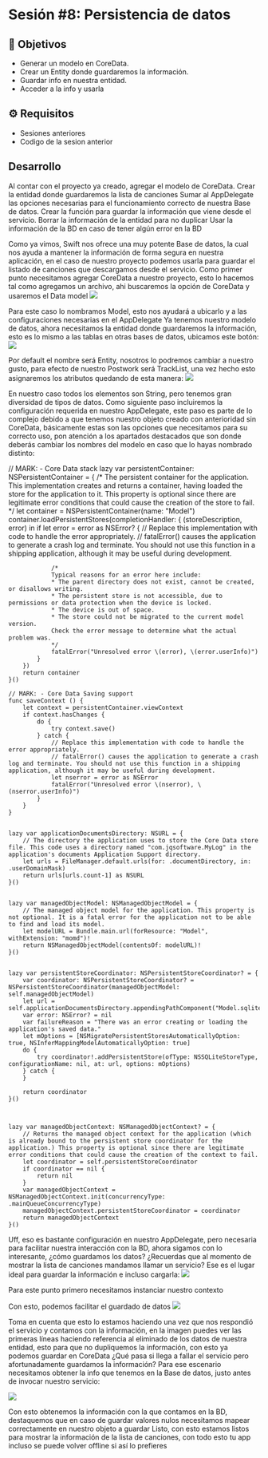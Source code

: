 
# Sesión #8: Persistencia de datos

## :dart: Objetivos

- Generar un modelo en CoreData.
- Crear un Entity donde guardaremos la información.
- Guardar info en nuestra entidad.
- Acceder a la info y usarla


## ⚙ Requisitos

+ Sesiones anteriores
+ Codigo de la sesion anterior

## Desarrollo

Al contar con el proyecto ya creado, agregar el modelo de CoreData.
Crear la entidad donde guardaremos la lista de canciones
Sumar al AppDelegate las opciones necesarias para el funcionamiento correcto de nuestra Base de datos.
Crear la función para guardar la información que viene desde el servicio.
Borrar la información de la entidad para no duplicar
Usar la información de la BD en caso de tener algún error en la BD

Como ya vimos, Swift nos ofrece una muy potente Base de datos, la cual nos ayuda a mantener la información de forma segura en nuestra aplicación, en el caso de nuestro proyecto podemos usarla para guardar el listado de canciones que descargamos desde el servicio.
Como primer punto necesitamos agregar CoreData a nuestro proyecto, esto lo hacemos tal como agregamos un archivo, ahi buscaremos la opción de CoreData y usaremos el Data model
![](1.png)


Para este caso lo nombramos Model, esto nos ayudará a ubicarlo y a las configuraciones necesarias en el AppDelegate
Ya tenemos nuestro modelo de datos, ahora necesitamos la entidad donde guardaremos la información, esto es lo mismo a las tablas en otras bases de datos, ubicamos este botón:
![](2.png)

Por default el nombre será Entity, nosotros lo podremos cambiar a nuestro gusto, para efecto de nuestro Postwork será TrackList, una vez hecho esto asignaremos los atributos quedando de esta manera:
![](3.png)

En nuestro caso todos los elementos son String, pero tenemos gran diversidad de tipos de datos.
Como siguiente paso incluiremos la configuración requerida en nuestro AppDelegate, este paso es parte de lo complejo debido a que tenemos nuestro objeto creado con anterioridad sin CoreData, básicamente estas son las opciones que necesitamos para su correcto uso, pon atención a los apartados destacados que son donde deberás cambiar los nombres del modelo en caso que lo hayas nombrado distinto:

// MARK: - Core Data stack
    lazy var persistentContainer: NSPersistentContainer = {
        /*
        The persistent container for the application. This implementation
        creates and returns a container, having loaded the store for the
        application to it. This property is optional since there are legitimate
        error conditions that could cause the creation of the store to fail.
        */
        let container = NSPersistentContainer(name: "Model")
        container.loadPersistentStores(completionHandler: { (storeDescription, error) in
            if let error = error as NSError? {
                // Replace this implementation with code to handle the error appropriately.
                // fatalError() causes the application to generate a crash log and terminate. You should not use this function in a shipping application, although it may be useful during development.
                   
                /*
                Typical reasons for an error here include:
                * The parent directory does not exist, cannot be created, or disallows writing.
                * The persistent store is not accessible, due to permissions or data protection when the device is locked.
                * The device is out of space.
                * The store could not be migrated to the current model version.
                Check the error message to determine what the actual problem was.
                */
                fatalError("Unresolved error \(error), \(error.userInfo)")
            }
        })
        return container
    }()

    // MARK: - Core Data Saving support
    func saveContext () {
        let context = persistentContainer.viewContext
        if context.hasChanges {
            do {
                try context.save()
            } catch {
                // Replace this implementation with code to handle the error appropriately.
                // fatalError() causes the application to generate a crash log and terminate. You should not use this function in a shipping application, although it may be useful during development.
                let nserror = error as NSError
                fatalError("Unresolved error \(nserror), \(nserror.userInfo)")
            }
        }
    }
    
    
    lazy var applicationDocumentsDirectory: NSURL = {
        // The directory the application uses to store the Core Data store file. This code uses a directory named "com.jqsoftware.MyLog" in the application's documents Application Support directory.
        let urls = FileManager.default.urls(for: .documentDirectory, in: .userDomainMask)
        return urls[urls.count-1] as NSURL
    }()
    
    
    lazy var managedObjectModel: NSManagedObjectModel = {
        // The managed object model for the application. This property is not optional. It is a fatal error for the application not to be able to find and load its model.
        let modelURL = Bundle.main.url(forResource: "Model", withExtension: "momd")!
        return NSManagedObjectModel(contentsOf: modelURL)!
    }()
    
    
    lazy var persistentStoreCoordinator: NSPersistentStoreCoordinator? = {
        var coordinator: NSPersistentStoreCoordinator? = NSPersistentStoreCoordinator(managedObjectModel: self.managedObjectModel)
        let url = self.applicationDocumentsDirectory.appendingPathComponent("Model.sqlite")
        var error: NSError? = nil
        var failureReason = "There was an error creating or loading the application's saved data."
        let mOptions = [NSMigratePersistentStoresAutomaticallyOption: true, NSInferMappingModelAutomaticallyOption: true]
        do {
            try coordinator!.addPersistentStore(ofType: NSSQLiteStoreType, configurationName: nil, at: url, options: mOptions)
        } catch {
        }
        
        return coordinator
    }()
    
    
    
    lazy var managedObjectContext: NSManagedObjectContext? = {
        // Returns the managed object context for the application (which is already bound to the persistent store coordinator for the application.) This property is optional since there are legitimate error conditions that could cause the creation of the context to fail.
        let coordinator = self.persistentStoreCoordinator
        if coordinator == nil {
            return nil
        }
        var managedObjectContext = NSManagedObjectContext.init(concurrencyType: .mainQueueConcurrencyType)
        managedObjectContext.persistentStoreCoordinator = coordinator
        return managedObjectContext
    }()

Uff, eso es bastante configuración en nuestro AppDelegate, pero necesaria para facilitar nuestra interacción con la BD, ahora sigamos con lo interesante, ¿cómo guardamos los datos?
¿Recuerdas que al momento de mostrar la lista de canciones mandamos llamar un servicio? Ese es el lugar ideal para guardar la información e incluso cargarla:
![](4.png)

Para este punto primero necesitamos instanciar nuestro contexto

Con esto, podemos facilitar el guardado de datos
![](5.png)

Toma en cuenta que esto lo estamos haciendo una vez que nos respondió el servicio y contamos con la información, en la imagen puedes ver las primeras líneas haciendo referencia al eliminado de los datos de nuestra entidad, esto para que no dupliquemos la información, con esto ya podemos guardar en CoreData
¿Qué pasa si llega a fallar el servicio pero afortunadamente guardamos la información?
Para ese escenario necesitamos obtener la info que tenemos en la Base de datos, justo antes de invocar nuestro servicio:

![](6.png)

Con esto obtenemos la información con la que contamos en la BD, destaquemos que en caso de guardar valores nulos necesitamos mapear correctamente en nuestro objeto a guardar
Listo, con esto estamos listos para mostrar la información de la lista de canciones, con todo esto tu app incluso se puede volver offline si así lo prefieres





